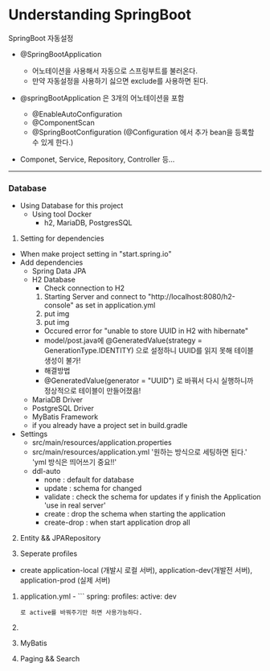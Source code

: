 <h1>Understanding SpringBoot</h1>

SpringBoot 자동설정

- @SpringBootApplication

  - 어노테이션을 사용해서 자동으로 스프링부트를 불러온다.
  - 만약 자동설정을 사용하기 싫으면 exclude를 사용하면 된다.

- @springBootApplication 은 3개의 어노테이션을 포함
  - @EnableAutoConfiguration
  - @ComponentScan
  - @SpringBootConfiguration (@Configuration 에서 추가 bean을 등록할 수 있게 한다.)
- Componet, Service, Repository, Controller 등…

---

<h3>Database</h3>

- Using Database for this project
  - Using tool Docker
    - h2, MariaDB, PostgresSQL

1. Setting for dependencies

- When make project setting in "start.spring.io"
- Add dependencies
  - Spring Data JPA
  - H2 Database
    - Check connection to H2
     1. Starting Server and connect to "http://localhost:8080/h2-console" as set in application.yml
     2. put img
     3. put img
    * Occured error for "unable to store UUID in H2 with hibernate"
     - model/post.java에 @GeneratedValue(strategy = GenerationType.IDENTITY) 으로 설정하니 UUID를 읽지 못해 테이블 생성이 불가!
     - 해결방법
      - @GeneratedValue(generator = "UUID") 로 바꿔서 다시 실행하니까 정상적으로 테이블이 만들어졌음!
  - MariaDB Driver
  - PostgreSQL Driver
  - MyBatis Framework
  * if you already have a project set in build.gradle
- Settings
  - src/main/resources/application.properties
  - src/main/resources/application.yml
    '원하는 방식으로 세팅하면 된다.'  
    'yml 방식은 띄어쓰기 중요!!'
  - ddl-auto
    - none : default for database
    - update : schema for changed
    - validate : check the schema for updates if y finish the Application 'use in real server'
    - create : drop the schema when starting the application
    - create-drop : when start application drop all

2. Entity && JPARepository

3. Seperate profiles
  - create application-local (개발시 로컬 서버), application-dev(개발전 서버), application-prod (실제 서버)
   1. application.yml
    - ```
      spring:
        profiles:
          active: dev
      ```
      로 active를 바꿔주기만 하면 사용가능하다.
   2. 
4. MyBatis

5. Paging && Search
